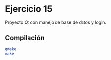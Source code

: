 # Ejercicio 15

Proyecto Qt con manejo de base de datos y login.

## Compilación

```bash
qmake
make
```
